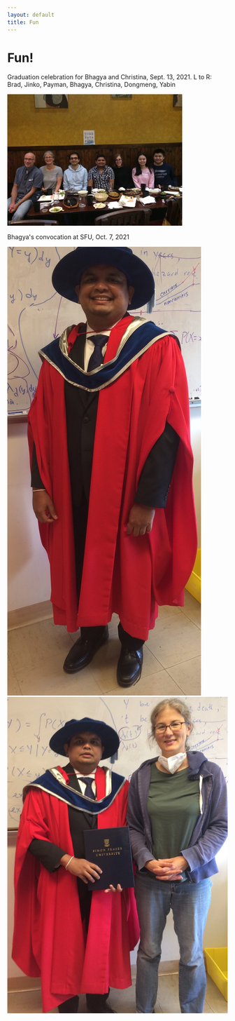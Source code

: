 ```yaml
---
layout: default
title: Fun
---
```

# Fun!

Graduation celebration for Bhagya and Christina, Sept. 13, 2021. L to R: Brad, Jinko, Payman, Bhagya, Christina, Dongmeng, Yabin

<img src="assets/images/BCdinner.jpg" alt="Bhagya&Christina diner" width="400">

Bhagya's convocation at SFU, Oct. 7, 2021

![Bhagya convo1](assets/images/BK.JPG)
![Bhagya convo1](assets/images/BKJG.jpeg)
